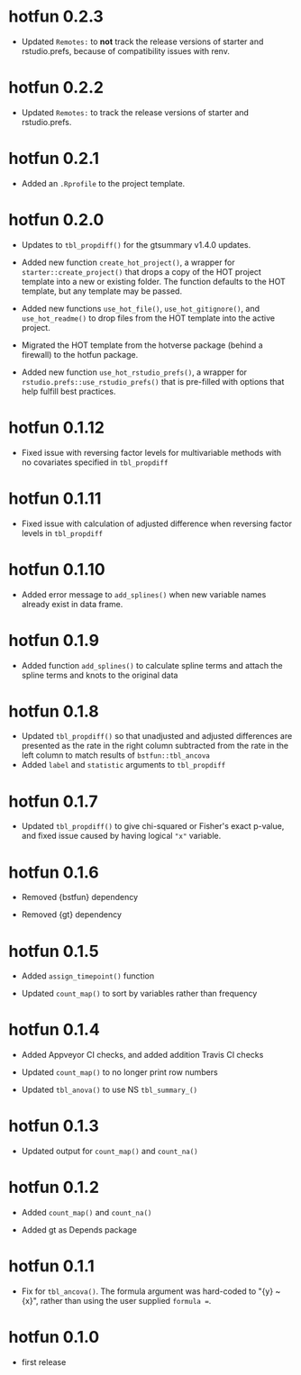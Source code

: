 # hotfun 0.2.3

* Updated `Remotes:` to **not** track the release versions of starter and rstudio.prefs, because of compatibility issues with renv.

# hotfun 0.2.2

* Updated `Remotes:` to track the release versions of starter and rstudio.prefs.

# hotfun 0.2.1

* Added an `.Rprofile` to the project template.

# hotfun 0.2.0

* Updates to `tbl_propdiff()` for the gtsummary v1.4.0 updates.

* Added new function `create_hot_project()`, a wrapper for `starter::create_project()` that drops a copy of the HOT project template into a new or existing folder. The function defaults to the HOT template, but any template may be passed.

* Added new functions `use_hot_file()`, `use_hot_gitignore()`, and `use_hot_readme()` to drop files from the HOT template into the active project.

* Migrated the HOT template from the hotverse package (behind a firewall) to the hotfun package.

* Added new function `use_hot_rstudio_prefs()`, a wrapper for `rstudio.prefs::use_rstudio_prefs()` that is pre-filled with options that help fulfill best practices.

# hotfun 0.1.12

- Fixed issue with reversing factor levels for multivariable methods with no covariates specified in `tbl_propdiff`

# hotfun 0.1.11

- Fixed issue with calculation of adjusted difference when reversing factor levels in `tbl_propdiff`

# hotfun 0.1.10

- Added error message to `add_splines()` when new variable names already exist in data frame.

# hotfun 0.1.9

- Added function `add_splines()` to calculate spline terms and attach the spline terms and knots to the original data

# hotfun 0.1.8

- Updated `tbl_propdiff()` so that unadjusted and adjusted differences are presented as the rate in the right column subtracted from the rate in the left column to match results of `bstfun::tbl_ancova`
- Added `label` and `statistic` arguments to `tbl_propdiff`

# hotfun 0.1.7

- Updated `tbl_propdiff()` to give chi-squared or Fisher's exact p-value, and fixed issue caused by having logical `"x"` variable.

# hotfun 0.1.6

- Removed {bstfun} dependency 

- Removed {gt} dependency 

# hotfun 0.1.5

- Added `assign_timepoint()` function

- Updated `count_map()` to sort by variables rather than frequency

# hotfun 0.1.4

- Added Appveyor CI checks, and added addition Travis CI checks

- Updated `count_map()` to no longer print row numbers

- Updated `tbl_anova()` to use NS `tbl_summary_()`

# hotfun 0.1.3

- Updated output for `count_map()` and `count_na()`

# hotfun 0.1.2

- Added `count_map()` and `count_na()`

- Added gt as Depends package

# hotfun 0.1.1

- Fix for `tbl_ancova()`. The formula argument was hard-coded to "{y} ~ {x}", rather than using the user supplied `formula =`.

# hotfun 0.1.0

- first release
